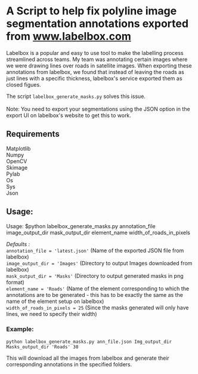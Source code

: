 # A Script to help fix polyline image segmentation annotations exported from www.labelbox.com

Labelbox is a popular and easy to use tool to make the labelling process streamlined across teams. My team was annotating certain images where we were drawing lines over roads in satellite images. When exporting these annotations from labelbox, we found that instead of leaving the roads as just lines with a specific thickness, labelbox's service exported them as closed figues. 

The script `labelbox_generate_masks.py` solves this issue. <br>
<br>
Note: You need to export your segmentations using the JSON option in the export UI on labelbox's website to get this to work.<br>

## Requirements
Matplotlib<br>
Numpy<br>
OpenCV<br>
Skimage<br>
Pylab<br>
Os<br>
Sys<br>
Json<br>

## Usage:
Usage: $python labelbox_generate_masks.py annotation_file image_output_dir mask_output_dir element_name width_of_roads_in_pixels<br>

*Defaults :*<br>
`annotation_file = 'latest.json'` (Name of the exported JSON file from labelbox)<br>
`image_output_dir = 'Images'` (Directory to output Images downloaded from labelbox)<br>
`mask_output_dir = 'Masks'` (Directory to output generated masks in png format)<br>
`element_name = 'Roads'` (Name of the element corresponding to which the annotations are to be generated - this has to be exactly the same as the name of the element setup on labelbox)<br>
`width_of_roads_in_pixels = 25` (Since the masks generated will only have lines, we need to specify their width)<br>

### Example:<br>
`python labelbox_generate_masks.py ann_file.json Img_output_dir Masks_output_dir 'Roads' 30`<br>

This will download all the images from labelbox and generate their corresponding annotations in the specified folders.
